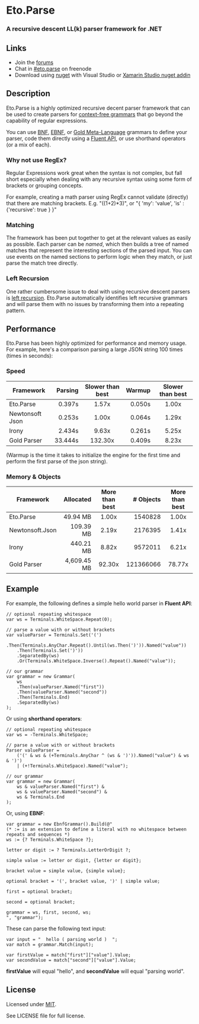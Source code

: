 Eto.Parse
=========
### A recursive descent LL(k) parser framework for .NET

Links
-----

* Join the [forums](http://groups.google.com/group/eto-parse)
* Chat in [#eto.parse](http://webchat.freenode.net/?channels=eto.parse) on freenode
* Download using [nuget](https://www.nuget.org/packages/Eto.Parse/) with Visual Studio or [Xamarin Studio nuget addin](https://github.com/mrward/monodevelop-nuget-addin)

Description
-----------

Eto.Parse is a highly optimized recursive decent parser framework that can be used to create parsers for [context-free grammars](http://en.wikipedia.org/wiki/Context-free_grammar) that go beyond the capability of regular expressions.

You can use [BNF](https://en.wikipedia.org/wiki/Backus–Naur_Form), [EBNF](http://en.wikipedia.org/wiki/Extended_Backus–Naur_Form), or [Gold Meta-Language](http://goldparser.org/doc/grammars) grammars to define your parser, code them directly using a [Fluent API](http://en.wikipedia.org/wiki/Fluent_interface), or use shorthand operators (or a mix of each).

### Why not use RegEx?

Regular Expressions work great when the syntax is not complex, but fall short especially when dealing with any recursive syntax using some form of brackets or grouping concepts. 

For example, creating a math parser using RegEx cannot validate (directly) that there are matching brackets.  E.g. "((1+2)*3)", or "{ 'my': 'value', 'is' : {'recursive': true } }"

### Matching

The framework has been put together to get at the relevant values as easily as possible.  Each parser can be *named*, which then builds a tree of named matches that represent the interesting sections of the parsed input. You can use events on the named sections to perform logic when they match, or just parse the match tree directly.

### Left Recursion

One rather cumbersome issue to deal with using recursive descent parsers is [left recursion](http://en.wikipedia.org/wiki/Left_recursion). Eto.Parse automatically identifies left recursive grammars and will parse them with no issues by transforming them into a repeating pattern.

Performance
-----------

Eto.Parse has been highly optimized for performance and memory usage. For example, here's a comparison parsing a large JSON string 100 times (times in seconds):

### Speed

Framework        | Parsing | Slower than best |  Warmup | Slower than best---------------- | ------: | :--------------: | ------: | :--------------:Eto.Parse        |  0.397s |     1.57x        |  0.050s |     1.00xNewtonsoft Json  |  0.253s |     1.00x        |  0.064s |     1.29xIrony            |  2.434s |     9.63x        |  0.261s |     5.25xGold Parser      | 33.444s |   132.30x        |  0.409s |     8.23x
(Warmup is the time it takes to initialize the engine for the first time and perform the first parse of the json string).

### Memory & Objects

Framework        |  Allocated  | More than best | # Objects | More than best
---------------- | ----------: | :------------: | --------: | :------------:
Eto.Parse        |    49.94 MB |    1.00x       |   1540828 |    1.00x
Newtonsoft.Json  |   109.39 MB |    2.19x       |   2176395 |    1.41x
Irony            |   440.21 MB |    8.82x       |   9572011 |    6.21x
Gold Parser      | 4,609.45 MB |   92.30x       | 121366066 |   78.77x

Example
-------

For example, the following defines a simple hello world parser in **Fluent API**:

	// optional repeating whitespace
	var ws = Terminals.WhiteSpace.Repeat(0);

	// parse a value with or without brackets
	var valueParser = Terminals.Set('(')
		.Then(Terminals.AnyChar.Repeat().Until(ws.Then(')')).Named("value"))
		.Then(Terminals.Set(')'))
		.SeparatedBy(ws)
		.Or(Terminals.WhiteSpace.Inverse().Repeat().Named("value"));

	// our grammar
	var grammar = new Grammar(
		ws
		.Then(valueParser.Named("first"))
		.Then(valueParser.Named("second"))
		.Then(Terminals.End)
		.SeparatedBy(ws)
	);

Or using **shorthand operators**:

	// optional repeating whitespace
	var ws = -Terminals.WhiteSpace;

	// parse a value with or without brackets
	Parser valueParser = 
		('(' & ws & (+Terminals.AnyChar ^ (ws & ')')).Named("value") & ws & ')')
		| (+!Terminals.WhiteSpace).Named("value");

	// our grammar
	var grammar = new Grammar(
		ws & valueParser.Named("first") & 
		ws & valueParser.Named("second") & 
		ws & Terminals.End
	);

Or, using **EBNF**:

	var grammar = new EbnfGrammar().Build(@"
	(* := is an extension to define a literal with no whitespace between repeats and sequences *)
	ws := {? Terminals.WhiteSpace ?};
	
	letter or digit := ? Terminals.LetterOrDigit ?;
	
	simple value := letter or digit, {letter or digit};
	
	bracket value = simple value, {simple value};
	
	optional bracket = '(', bracket value, ')' | simple value;
	
	first = optional bracket;
	
	second = optional bracket;
	
	grammar = ws, first, second, ws;
	", "grammar");

These can parse the following text input:

	var input = "  hello ( parsing world )  ";
	var match = grammar.Match(input);
	
	var firstValue = match["first"]["value"].Value;
	var secondValue = match["second"]["value"].Value;

**firstValue** will equal "hello", and **secondValue** will equal "parsing world".


License
-------

Licensed under [MIT](http://opensource.org/licenses/MIT).

See LICENSE file for full license.